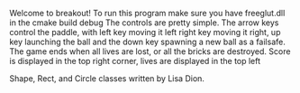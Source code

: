 Welcome to breakout! To run this program make sure you have freeglut.dll in the cmake build debug
The controls are pretty simple. The arrow keys control the paddle, with left key moving it left
right key moving it right, up key launching the ball and the down key spawning a new ball
as a failsafe. The game ends when all lives are lost, or all the bricks are destroyed.
Score is displayed in the top right corner, lives are displayed in the top left

Shape, Rect, and Circle classes written by Lisa Dion.